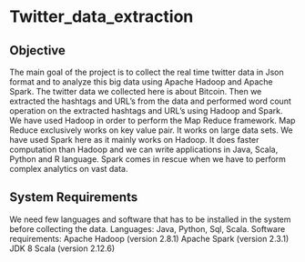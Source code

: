 # Twitter_data_extraction

## Objective 

The main goal of the project is to collect the real time twitter data in Json format and  to analyze this big data using Apache Hadoop and Apache Spark. The twitter data we collected here is about Bitcoin. Then we extracted the hashtags and URL’s from the data and performed word count operation on the extracted hashtags and URL’s using Hadoop and Spark.
We have used Hadoop in order to perform the Map Reduce framework. Map Reduce exclusively works on key value pair. It works on large data sets.
We have used Spark here as it mainly works on Hadoop. It does faster computation than Hadoop and we can write applications in Java, Scala, Python and R language. Spark comes in rescue when we have to perform complex analytics on vast data.

## System Requirements

We need few languages and software that has to be installed in the system before collecting the data.
 Languages: Java, Python, Sql, Scala.
Software requirements: 
Apache Hadoop (version 2.8.1)
Apache Spark (version 2.3.1)
JDK 8
Scala (version  2.12.6)

